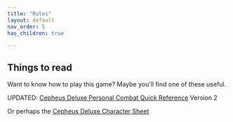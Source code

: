 ```yaml
---
title: "Rules"
layout: default
nav_order: 5
has_children: true

---
```



## Things to read

Want to know how to play this game? Maybe you'll find one of these useful.

UPDATED: [Cepheus Deluxe Personal Combat Quick Reference](<Cepheus Deluxe Personal Combat Quick Reference.pdf>) Version 2

Or perhaps the [Cepheus Deluxe Character Sheet](<Cepheus Deluxe Character Sheet.pdf>)
